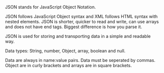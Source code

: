 JSON stands for JavaScript Object Notation.

JSON follows JavaScript Object syntax and XML follows HTML syntax with nested elements. JSON is shorter, quicker to read and write, can use arrays and does not have end tags. Biggest difference is how you parse it.

JSON is used for storing and transporting data in a simple and readable way.

Data types: String, number, Object, array, boolean and null.

Data are always in name:value pairs. Data must be seperated by commas. Object are in curly brackets and arrays are in square brackets.